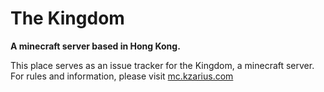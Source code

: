 # The Kingdom
**A minecraft server based in Hong Kong.**

This place serves as an issue tracker for the Kingdom, a minecraft server. For rules and information, please visit [mc.kzarius.com](https://mc.kzarius.com)
